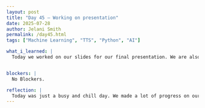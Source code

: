 ```yaml
---
layout: post
title: "Day 45 – Working on presentation"
date: 2025-07-28
author: Jelani Smith
permalink: /day45.html
tags: ["Machine Learning", "TTS", "Python", "AI"]

what_i_learned: |
  Today we worked on our slides for our final presentation. We are also basically done with our research paper. Once the research paper is done we can finish our slides for the presentation. Our biggest holdup is the litterature review but once that is done we are done.


blockers: |
  No Blockers.

reflection: |
  Today was just a busy and chill day. We made a lot of progress on our paper. We also are almost ready to present.   
---
```








